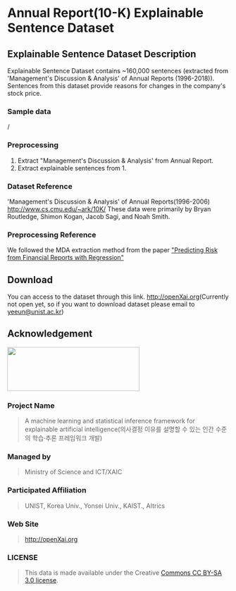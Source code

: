 # Annual Report(10-K) Explainable Sentence Dataset

## Explainable Sentence Dataset Description

Explainable Sentence Dataset contains ~160,000 sentences (extracted from 'Management's Discussion & Analysis' of Annual Reports (1996-2018)). Sentences from this dataset provide reasons for changes in the company's stock price.

### Sample data
/

### Preprocessing
1. Extract "Management's Discussion & Analysis' from Annual Report.
2. Extract explainable sentences from 1.

### Dataset Reference
'Management's Discussion & Analysis' of Annual Reports(1996-2006) http://www.cs.cmu.edu/~ark/10K/
These data were primarily by Bryan Routledge, Shimon Kogan, Jacob Sagi, and Noah Smith.
 
### Preprocessing Reference
We followed the MDA extraction method from the paper ["Predicting Risk from Financial Reports with Regression"](https://homes.cs.washington.edu/~nasmith/papers/kogan+levin+routledge+sagi+smith.naacl09.pdf)

## Download
You can access to the dataset through this link. 
<http://openXai.org>(Currently not open yet, so if you want to download dataset please email to yeeun@unist.ac.kr)

## Acknowledgement

<img src="http://xai.unist.ac.kr/static/img/logos/XAIC_logo.png" width="300" height="100">

### **Project Name**
> A machine learning and statistical inference framework for explainable artificial intelligence(의사결정 이유를 설명할 수 있는 인간 수준의 학습·추론 프레임워크 개발)

### **Managed by**
> Ministry of Science and ICT/XAIC

### **Participated Affiliation**
> UNIST, Korea Univ., Yonsei Univ., KAIST., AItrics

### **Web Site**
> <http://openXai.org>

### LICENSE
> This data is made available under the Creative [Commons CC BY-SA 3.0 license](https://creativecommons.org/licenses/by-sa/3.0/legalcode).
